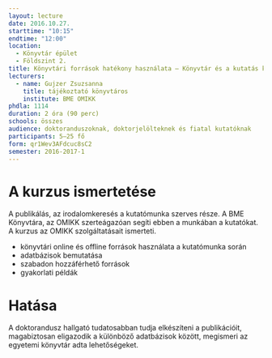 ```yaml
---
layout: lecture
date: 2016.10.27.
starttime: "10:15"
endtime: "12:00"
location:
  - Könyvtár épület
  - Földszint 2.
title: Könyvtári források hatékony használata – Könyvtár és a kutatás kapcsolata
lecturers:
  - name: Gujzer Zsuzsanna
    title: tájékoztató könyvtáros
    institute: BME OMIKK
phdla: 1114
duration: 2 óra (90 perc)
schools: összes
audience: doktoranduszoknak, doktorjelölteknek és fiatal kutatóknak
participants: 5–25 fő
form: qr1Wev3AFdcuc8sC2
semester: 2016-2017-1
---
```


# A kurzus ismertetése

A publikálás, az irodalomkeresés a kutatómunka szerves része. A BME Könyvtára, az OMIKK szerteágazóan segíti ebben a munkában a kutatókat. A kurzus az OMIKK szolgáltatásait ismerteti.

* könyvtári online és offline források használata a kutatómunka során
* adatbázisok bemutatása
* szabadon hozzáférhető források
* gyakorlati példák

# Hatása

A doktorandusz hallgató tudatosabban tudja elkészíteni a publikációit, magabiztosan eligazodik a különböző adatbázisok között, megismeri az egyetemi könyvtár adta lehetőségeket.
